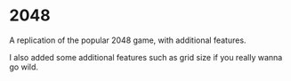 # 2048
A replication of the popular 2048 game, with additional features.

I also added some additional features such as grid size if you really wanna go wild.
